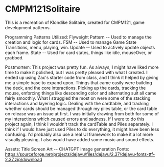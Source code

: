 # CMPM121Solitaire
 This is a recreation of Klondike Solitaire, created for CMPM121, game development patterns. 
 
Programming Patterns Utilized: 
Flyweight Pattern -- Used to manage the creation and logic for cards. 
FSM -- Used to manage Game State Transitions, menu, playing, win.
Update -- Used to actively update objects each frame.
State -- Used for card states, things like idle, mouseOver, or grabbed. 

Postmortem: 
This project was pretty fun. As always, I might have liked more time to make it polished, but I was pretty pleased with what I created. I ended up using Zac's starter code from class, and I think it helped by giving me a simple base to expand upon. Things that came easily were building the deck, and the core interactions. Picking up the cards, tracking the mouse, enforcing things like descending color and alternating suit all came fairly smoothly. What I struggled the most on were some of the stacking interactions and layering logic. Dealing with the cardtable, and tracking whether cards should be managed through my piles table, or the card table on release was an issue at first. I was initially drawing from both for some of my interactions which caused errors and sadness. If I were to do this project again, I think I wouldn't track the cardTable and Piles separately. I think if I would have just used Piles to do everything, it might have been less confusing. I'd probably also use a real UI framework to make it a lot more visually pleasing. I also would have added some music and sound effects. 

Assets: 
Title Screen Art -- CHATGPT image generation
Fonts: https://sourceforge.net/projects/dejavu/files/dejavu/2.37/dejavu-fonts-ttf-2.37.zip/download

